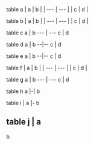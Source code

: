 table a
|  a  |  b  |
| --- | --- |
|  c  |  d  |


table b
    |  a  |  b  |
    | --- | --- |
    |  c  |  d  |


table c
 a  |  b
--- | ---
 c  |  d


table d
    a | b
    --|--
    c | d


table e
a | b
--|--
c | d

table f
  |  a  |  b  |
  | --- | --- |
  |  c  |  d  |


table g
   a  |  b
  --- | ---
   c  |  d

table h
a
|-|
b

table i
| a
|-
b

table j
| a
-
b
